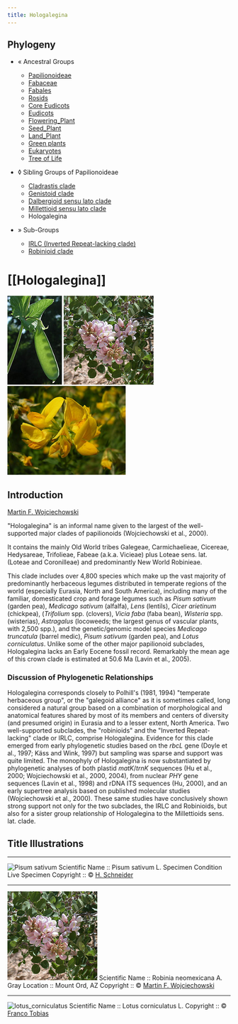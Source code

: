 ```yaml
---
title: Hologalegina
---
```


## Phylogeny 

-   « Ancestral Groups  
    -   [Papilionoideae](../Papilionoideae.md)
    -   [Fabaceae](../../Fabaceae.md)
    -   [Fabales](../../../Fabales.md)
    -   [Rosids](../../../../Rosids.md)
    -   [Core Eudicots](Core_Eudicots)
    -   [Eudicots](../../../../../../Eudicots.md)
    -   [Flowering_Plant](../../../../../../../Flowering_Plant.md)
    -   [Seed_Plant](../../../../../../../../Seed_Plant.md)
    -   [Land_Plant](../../../../../../../../../Land_Plant.md)
    -   [Green plants](../../../../../../../../../../Plants.md)
    -   [Eukaryotes](Eukaryotes)
    -   [Tree of Life](../../../../../../../../../../../Tree_of_Life.md)

-   ◊ Sibling Groups of  Papilionoideae
    -   [Cladrastis clade](Cladrastis_clade)
    -   [Genistoid clade](Genistoid_clade)
    -   [Dalbergioid sensu lato clade](Dalbergioid_clade)
    -   [Millettioid sensu lato clade](Millettioid_clade)
    -   Hologalegina

-   » Sub-Groups
    -   [IRLC (Inverted Repeat-lacking         clade)](IRLC_%28Inverted_Repeat-lacking_clade%29)
    -   [Robinioid clade](Robinioid_clade)

# [[Hologalegina]] 

![Pisum sativum](Hologalegina/Pisum_sativum.jpg)  ![Robinia neomexicana](Hologalegina/Robinia_neomexicana.jpg)  ![lotus_corniculatus](Hologalegina/lotus_corniculatus.jpg)  

## Introduction

[Martin F. Wojciechowski](http://www.tolweb.org/) 

\"Hologalegina\" is an informal name given to the largest of the
well-supported major clades of papilionoids (Wojciechowski et al.,
2000). 

It contains the mainly Old World tribes Galegeae, Carmichaelieae,
Cicereae, Hedysareae, Trifolieae, Fabeae (a.k.a. Vicieae) 
plus Loteae sens. lat. (Loteae and Coronilleae) 
and predominantly New World Robinieae. 

This clade includes over 4,800 species which make up the vast
majority of predominantly herbaceous legumes distributed in temperate
regions of the world (especially Eurasia, North and South America),
including many of the familiar, domesticated crop and forage legumes
such as *Pisum sativum* (garden pea), *Medicago sativum* (alfalfa),
*Lens* (lentils), *Cicer arietinum* (chickpea), (*Trifolium* spp.
(clovers), *Vicia faba* (faba bean), *Wisteria* spp. (wisterias),
*Astragalus* (locoweeds; the largest genus of vascular plants, with
2,500 spp.), and the genetic/genomic model species *Medicago truncatula*
(barrel medic), *Pisum sativum* (garden pea), and *Lotus corniculatus*.
Unlike some of the other major papilionoid subclades, Hologalegina lacks
an Early Eocene fossil record. Remarkably the mean age of this crown
clade is estimated at 50.6 Ma (Lavin et al., 2005).

### Discussion of Phylogenetic Relationships

Hologalegina corresponds closely to Polhill\'s (1981, 1994) \"temperate
herbaceous group\", or the \"galegoid alliance\" as it is sometimes
called, long considered a natural group based on a combination of
morphological and anatomical features shared by most of its members and
centers of diversity (and presumed origin) in Eurasia and to a lesser
extent, North America. Two well-supported subclades, the \"robinioids\"
and the \"Inverted Repeat-lacking\" clade or IRLC, comprise
Hologalegina. Evidence for this clade emerged from early phylogenetic
studies based on the *rbcL* gene (Doyle et al., 1997; Käss and Wink,
1997) but sampling was sparse and support was quite limited. The
monophyly of Hologalegina is now substantiated by phylogenetic analyses
of both plastid *matK*/*trnK* sequences (Hu et al., 2000; Wojciechowski
et al., 2000, 2004), from nuclear *PHY* gene sequences (Lavin et al.,
1998) and rDNA ITS sequences (Hu, 2000), and an early supertree analysis
based on published molecular studies (Wojciechowski et al., 2000). These
same studies have conclusively shown strong support not only for the two
subclades, the IRLC and Robinioids, but also for a sister group
relationship of Hologalegina to the Millettioids sens. lat. clade.

## Title Illustrations

---------------------------
![Pisum sativum](Pisum_sativum.jpg)
Scientific Name ::     Pisum sativum L.
Specimen Condition   Live Specimen
Copyright ::            © [H. Schneider](http://www.biologie.uni-hamburg.de/b-online/e02/02.htm)

------------------------------------------------------------------------------
![Robinia neomexicana](Hologalegina/Robinia_neomexicana.jpg)
Scientific Name ::  Robinia neomexicana A. Gray
Location ::        Mount Ord, AZ
Copyright ::         © [Martin F. Wojciechowski](http://www.public.asu.edu/%7Emfwojci/) 

-----------------------------------------
![lotus_corniculatus](lotus_corniculatus.jpg)
Scientific Name ::  Lotus corniculatus L.
Copyright ::         © [Franco Tobias](http://serc.fiu.edu/periphyton/periphyton/factwebpage/Franco%27s%20photo%20webpage/Main%20page.htm)


